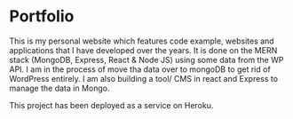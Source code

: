 # Portfolio

This is my personal website which features code example, websites and applications that I have developed over the years. It is done on the MERN stack (MongoDB, Express, React & Node JS) using some data from the WP API. I am in the process of move tha data over to mongoDB to get rid of WordPress entirely. I am also building a tool/ CMS in react and Express to manage the data in Mongo.

This project has been deployed as a service on Heroku.
